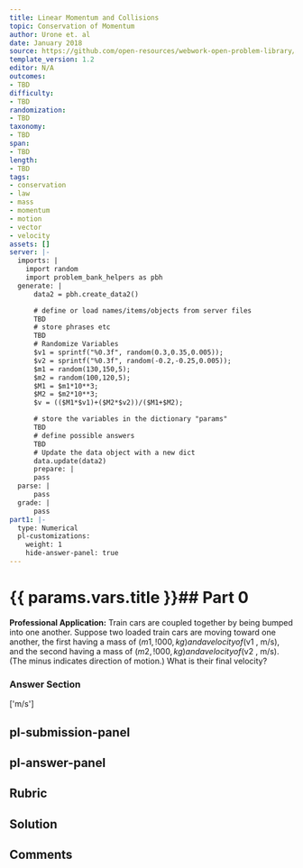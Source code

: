 ```yaml
---
title: Linear Momentum and Collisions
topic: Conservation of Momentum
author: Urone et. al
date: January 2018
source: https://github.com/open-resources/webwork-open-problem-library/tree/master/Contrib/BrockPhysics/College_Physics_Urone/8.Linear_Momentum_and_Collisions/8-03.Conservation_of_Momentum/NU_U17_08_03_001.pg
template_version: 1.2
editor: N/A
outcomes:
- TBD
difficulty:
- TBD
randomization:
- TBD
taxonomy:
- TBD
span:
- TBD
length:
- TBD
tags:
- conservation
- law
- mass
- momentum
- motion
- vector
- velocity
assets: []
server: |-
  imports: |
    import random
    import problem_bank_helpers as pbh
  generate: |
      data2 = pbh.create_data2()

      # define or load names/items/objects from server files
      TBD
      # store phrases etc
      TBD
      # Randomize Variables
      $v1 = sprintf("%0.3f", random(0.3,0.35,0.005));
      $v2 = sprintf("%0.3f", random(-0.2,-0.25,0.005));
      $m1 = random(130,150,5);
      $m2 = random(100,120,5);
      $M1 = $m1*10**3;
      $M2 = $m2*10**3;
      $v = (($M1*$v1)+($M2*$v2))/($M1+$M2);

      # store the variables in the dictionary "params"
      TBD
      # define possible answers
      TBD
      # Update the data object with a new dict
      data.update(data2)
      prepare: |
      pass
  parse: |
      pass
  grade: |
      pass
part1: |-
  type: Numerical
  pl-customizations:
    weight: 1
    hide-answer-panel: true
---
```


# {{ params.vars.title }}## Part 0 
<b>Professional Application:</b> Train cars are coupled together by being bumped into one another. Suppose two loaded train cars are moving toward one another, the first having a mass of ($m1 , ! 000 , kg) and a velocity of ($v1 , m/s), and the second having a mass of ($m2 , ! 000 , kg) and a velocity of ($v2 , m/s). (The minus indicates direction of motion.) What is their final velocity? 


### Answer Section 
['m/s']

## pl-submission-panel 


## pl-answer-panel 


## Rubric 


## Solution 


## Comments 


